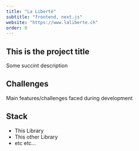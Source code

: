 ```yaml
---
title: "La Liberté"
subtitle: "frontend, next.js"
website: "https://www.laliberte.ch"
order: 0
---
```

## This is the project title

Some succint description

## Challenges

Main features/challenges faced during development

## Stack

- This Library
- This other Library
- etc etc...